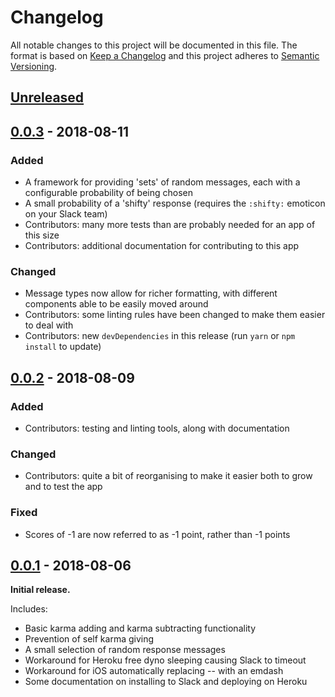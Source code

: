 # Changelog
All notable changes to this project will be documented in this file.
The format is based on [Keep a Changelog](http://keepachangelog.com/en/1.0.0/) and this project adheres to [Semantic Versioning](http://semver.org/spec/v2.0.0.html).

## [Unreleased]

## [0.0.3] - 2018-08-11

### Added
- A framework for providing 'sets' of random messages, each with a configurable probability of being chosen
- A small probability of a 'shifty' response (requires the `:shifty:` emoticon on your Slack team)
- Contributors: many more tests than are probably needed for an app of this size
- Contributors: additional documentation for contributing to this app

### Changed
- Message types now allow for richer formatting, with different components able to be easily moved around
- Contributors: some linting rules have been changed to make them easier to deal with
- Contributors: new `devDependencies` in this release (run `yarn` or `npm install` to update)

## [0.0.2] - 2018-08-09

### Added
- Contributors: testing and linting tools, along with documentation

### Changed
- Contributors: quite a bit of reorganising to make it easier both to grow and to test the app

### Fixed
- Scores of -1 are now referred to as -1 point, rather than -1 points

## [0.0.1] - 2018-08-06

**Initial release.**

Includes:

- Basic karma adding and karma subtracting functionality
- Prevention of self karma giving
- A small selection of random response messages
- Workaround for Heroku free dyno sleeping causing Slack to timeout
- Workaround for iOS automatically replacing -- with an emdash
- Some documentation on installing to Slack and deploying on Heroku

[Unreleased]: https://github.com/tdmalone/working-plusplus/compare/v0.0.3...HEAD
[0.0.3]: https://github.com/tdmalone/working-plusplus/compare/v0.0.2...v0.0.3
[0.0.2]: https://github.com/tdmalone/working-plusplus/compare/v0.0.1...v0.0.2
[0.0.1]: https://github.com/tdmalone/working-plusplus/compare/456584780...v0.0.1
